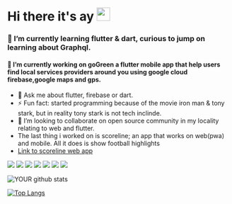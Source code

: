 # Hi there it's ay  <img src="https://raw.githubusercontent.com/MartinHeinz/MartinHeinz/master/wave.gif" width="30px">

### 🌱 I’m currently learning flutter & dart, curious to jump on learning about Graphql.
#### 🔭 I’m currently working on goGreen a flutter mobile app that help users find local services providers around you using google cloud firebase,google maps and gps.
- 💬 Ask me about flutter, firebase or dart.
- ⚡ Fun fact: started programming because of the movie iron man & tony stark, but in reality tony stark is not tech inclinde. 
- 👯 I’m looking to collaborate on open source community in my locality relating to web and flutter.
- The last thing i worked on is scoreline; an app that works on web(pwa) and mobile. All it does is show football highlights
- [Link to scoreline web app](https://https://scoreline-61b57.web.app/#/)


<img src="https://img.shields.io/badge/dart-%230175C2.svg?&style=for-the-badge&logo=dart&logoColor=white" />  <img src="https://img.shields.io/badge/Flutter%20-%2302569B.svg?&style=for-the-badge&logo=Flutter&logoColor=white" />
<img src="https://img.shields.io/badge/Google%20Cloud-%234285F4?logo=google-cloud&logoColor=white&style=for-the-badge" />
<img src="https://img.shields.io/badge/django%20-%23092E20.svg?&style=for-the-badge&logo=django&logoColor=white" />
<img src="https://img.shields.io/badge/python%20-%2314354C.svg?&style=for-the-badge&logo=python&logoColor=white" />
<img src="https://img.shields.io/badge/css3%20-%231572B6.svg?&style=for-the-badge&logo=css3&logoColor=white" />
<img src="https://img.shields.io/badge/html5%20-%23E34F26.svg?&style=for-the-badge&logo=html5&logoColor=white" />


![YOUR github stats](https://github-readme-stats.vercel.app/api?username=ay-emma)



[![Top Langs](https://github-readme-stats.vercel.app/api/top-langs/?username=ay-emma&langs_count=6)](https://github.com/ay-emma/github-readme-stats)

<!--
**ay-emma/ay-emma** is a ✨ _special_ ✨ repository because its `README.md` (this file) appears on your GitHub profile.

Here are some ideas to get you started:

### 🔭 I’m currently working on goGreen a flutter mobile app that help you find local services around you
### 🌱 I’m currently learning ...
- 👯 I’m looking to collaborate on ...
- 🤔 I’m looking for help with ...
- 💬 Ask me about ...
- 📫 How to reach me: ...
- 😄 Pronouns: ...
- ⚡ Fun fact: ...
-->
